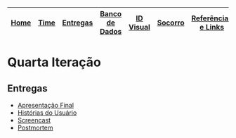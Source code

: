 | [Home](https://github.com/ricarthlima/eo-project-es) | [Time](/docs/paginas/time.md) | [Entregas](/docs/entregas_iterations)  | [Banco de Dados](https://github.com/ricarthlima/eo-project-es#5-banco-de-dados) | [ID Visual](/docs/id_visual)| [Socorro](/docs/paginas/socorro.md) | [Referências e Links](/docs/paginas/referencias.md)
|-|-|-|-|-|-|-|

# Quarta Iteração
## Entregas

- [Apresentação Final](https://github.com/ricarthlima/eo-project-es/blob/master/docs/entregas_iterations/apresentacoes/APT%2004%20v1-Disciplina%20ES.pdf)
- [Histórias do Usuário](https://github.com/ricarthlima/eo-project-es/blob/master/docs/entregas_iterations/I04/HUs.md)
- [Screencast](https://youtu.be/MjP3aQoCT28)
- [Postmortem](https://github.com/ricarthlima/eo-project-es/blob/master/docs/entregas_iterations/I04/postmortem.md)
